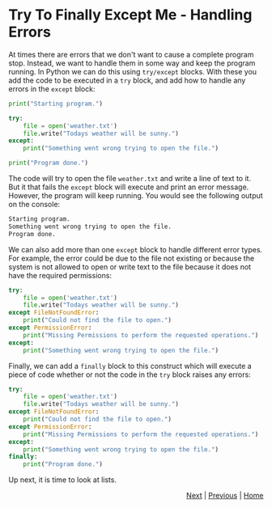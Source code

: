 # Try To Finally Except Me - Handling Errors

At times there are errors that we don't want to cause a complete program stop. Instead, we want to handle them in some way and keep the program running. In Python we can do this using `try/except` blocks. With these you add the code to be executed in a `try` block, and add how to handle any errors in the `except` block:
```python
print("Starting program.")

try:
    file = open('weather.txt')
    file.write("Todays weather will be sunny.")
except:
    print("Something went wrong trying to open the file.")

print("Program done.")
```
The code will try to open the file `weather.txt` and write a line of text to it. But it that fails the `except` block will execute and print an error message. However, the program will keep running. You would see the following output on the console:
```cmd
Starting program.
Something went wrong trying to open the file.
Program done.
```

We can also add more than one `except` block to handle different error types. For example, the error could be due to the file not existing or because the system is not allowed to open or write text to the file because it does not have the required permissions:
```python
try:
    file = open('weather.txt')
    file.write("Todays weather will be sunny.")
except FileNotFoundError:
    print("Could not find the file to open.")
except PermissionError:
    print("Missing Permissions to perform the requested operations.")
except:
    print("Something went wrong trying to open the file.")
```

Finally, we can add a `finally` block to this construct which will execute a piece of code whether or not the code in the `try` block raises any errors:

```python
try:
    file = open('weather.txt')
    file.write("Todays weather will be sunny.")
except FileNotFoundError:
    print("Could not find the file to open.")
except PermissionError:
    print("Missing Permissions to perform the requested operations.")
except:
    print("Something went wrong trying to open the file.")
finally:
    print("Program done.")
```

Up next, it is time to look at lists.

<div style="text-align: right">
<a href="list.html">Next</a> | 
<a href="error.html">Previous</a> | 
<a href="../index.html">Home</a>
</div>